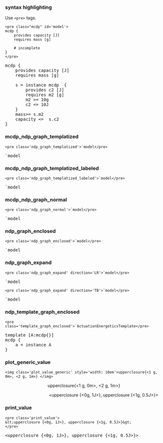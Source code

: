 ### syntax highlighting

Use ``<pre>`` tags.

~~~
<pre class="mcdp" id='model'>
mcdp {
	provides capacity [J]
	requires mass [g]

	# incomplete
}
</pre>
~~~


<pre class="mcdp" id='model'>
mcdp {
	provides capacity [J]
	requires mass [g]

	s = instance mcdp  {
		provides c2 [J]
		requires m2 [g]
		m2 >= 10g
		c2 <= 10J
	}
	mass>= s.m2
	capacity <=  s.c2
}
</pre>
 
### mcdp_ndp_graph_templatized

~~~
<pre class='ndp_graph_templatized'>`model</pre>
~~~

<pre class='ndp_graph_templatized'>`model</pre>

### mcdp_ndp_graph_templatized_labeled

~~~
<pre class='ndp_graph_templatized_labeled'>`model</pre>
~~~

<pre class='ndp_graph_templatized_labeled'>`model</pre>


###  mcdp_ndp_graph_normal

~~~
<pre class='ndp_graph_normal'>`model</pre>
~~~

<pre class='ndp_graph_normal'>`model</pre>

### ndp_graph_enclosed

~~~
<pre class='ndp_graph_enclosed'>`model</pre>
~~~

<pre class='ndp_graph_enclosed'>`model</pre>


### ndp_graph_expand

~~~
<pre class='ndp_graph_expand' direction='LR'>`model</pre>
~~~

<pre class='ndp_graph_expand' direction='LR'>`model</pre>

~~~
<pre class='ndp_graph_expand' direction='TB'>`model</pre>
~~~

<pre class='ndp_graph_expand' direction='TB'>`model</pre>

###  ndp_template_graph_enclosed

~~~
<pre class='template_graph_enclosed'>`ActuationEnergeticsTemplate</pre>
~~~


<pre class='template_graph_enclosed'>
template [A:mcdp{}]
mcdp {
	a = instance A
}
</pre>

### plot_generic_value

~~~
<img class='plot_value_generic' style='width: 10em'>upperclosure{<1 g, 0m>, <2 g, 1m>} </img>
~~~

<img class='plot_value_generic' style='width: 10em'>upperclosure{<1 g, 0m>, <2 g, 1m>} </img>


<img class='plot_value_generic' style='width: 10em'>
&lt;upperclosure {<0g, 1J>}, upperclosure {<1g, 0.5J>}&gt;
</img>


### print_value

~~~
<pre class='print_value'>
&lt;upperclosure {<0g, 1J>}, upperclosure {<1g, 0.5J>}&gt;
</pre>
~~~

<pre class='print_value'>
&lt;upperclosure {<0g, 1J>}, upperclosure {<1g, 0.5J>}&gt;
</pre>
